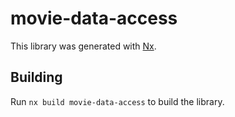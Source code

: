 # movie-data-access

This library was generated with [Nx](https://nx.dev).

## Building

Run `nx build movie-data-access` to build the library.
